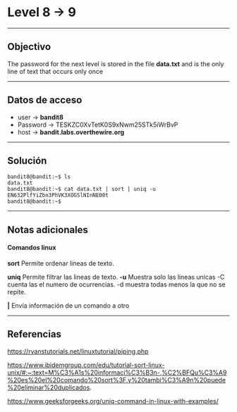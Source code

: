 # Level 8 -> 9
---
## Objectivo

The password for the next level is stored in the file **data.txt** and is the only line of text that occurs only once

---
## Datos de acceso
- user -> **bandit8**
- Password -> TESKZC0XvTetK0S9xNwm25STk5iWrBvP
- host ->  **bandit.labs.overthewire.org**

---
## Solución
``` shell
bandit8@bandit:~$ ls 
data.txt
bandit8@bandit:~$ cat data.txt | sort | uniq -u
EN632PlfYiZbn3PhVK3XOGSlNInNE00t
bandit8@bandit:~$ 
``` 
---
## Notas adicionales
#### Comandos linux

**sort**  Permite ordenar lineas de texto.

**uniq** Permite filtrar las lineas de texto.
**-u**     Muestra solo las lineas unicas
-C cuenta las el numero de ocurrencias.
-d muestra todas menos la que no se repite.

**|**    Envía información de un comando a otro

---
## Referencias
https://ryanstutorials.net/linuxtutorial/piping.php

https://www.ibidemgroup.com/edu/tutorial-sort-linux-unix/#:~:text=M%C3%A1s%20informaci%C3%B3n-,%C2%BFQu%C3%A9%20es%20el%20comando%20sort%3F,y%20tambi%C3%A9n%20puede%20eliminar%20duplicados.

https://www.geeksforgeeks.org/uniq-command-in-linux-with-examples/

